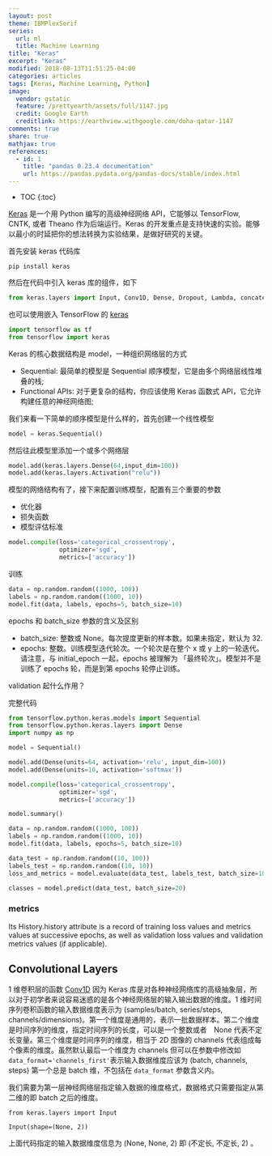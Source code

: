 ```yaml
---
layout: post
theme: IBMPlexSerif
series: 
  url: ml
  title: Machine Learning
title: "Keras"
excerpt: "Keras"
modified: 2018-08-13T11:51:25-04:00
categories: articles
tags: [Keras, Machine Learning, Python]
image:
  vendor: gstatic
  feature: /prettyearth/assets/full/1147.jpg
  credit: Google Earth
  creditlink: https://earthview.withgoogle.com/doha-qatar-1147
comments: true
share: true
mathjax: true
references:
  - id: 1
    title: "pandas 0.23.4 documentation"
    url: https://pandas.pydata.org/pandas-docs/stable/index.html
---
```


* TOC
{:toc}

[Keras][keras.io] 是一个用 Python 编写的高级神经网络 API，它能够以 TensorFlow, CNTK, 或者 Theano 作为后端运行。Keras 的开发重点是支持快速的实验。能够以最小的时延把你的想法转换为实验结果，是做好研究的关键。

首先安装 keras 代码库

`pip install keras`

然后在代码中引入 keras 库的组件，如下

```python
from keras.layers import Input, Conv1D, Dense, Dropout, Lambda, concatenate
```

也可以使用嵌入 TensorFlow 的 [keras][tensorflow/keras]

```python
import tensorflow as tf
from tensorflow import keras
```

Keras 的核心数据结构是 model，一种组织网络层的方式

* Sequential: 最简单的模型是 Sequential 顺序模型，它是由多个网络层线性堆叠的栈;
* Functional APIs: 对于更复杂的结构，你应该使用 Keras 函数式 API，它允许构建任意的神经网络图;

我们来看一下简单的顺序模型是什么样的，首先创建一个线性模型

```python
model = keras.Sequential()
```

然后往此模型里添加一个或多个网络层

```python
model.add(keras.layers.Dense(64,input_dim=100))
model.add(keras.layers.Activation("relu"))
```

模型的网络结构有了，接下来配置训练模型，配置有三个重要的参数

* 优化器
* 损失函数
* 模型评估标准

```python
model.compile(loss='categorical_crossentropy',
              optimizer='sgd',
              metrics=['accuracy'])
```

训练

```python
data = np.random.random((1000, 100))
labels = np.random.random((1000, 10))
model.fit(data, labels, epochs=5, batch_size=10)
```

epochs 和 batch_size 参数的含义及区别

* batch_size: 整数或 None。每次提度更新的样本数。如果未指定，默认为 32.
* epochs: 整数。训练模型迭代轮次。一个轮次是在整个 x 或 y 上的一轮迭代。请注意，与 initial_epoch 一起，epochs 被理解为 「最终轮次」。模型并不是训练了 epochs 轮，而是到第 epochs 轮停止训练。

validation 起什么作用？

完整代码

```python
from tensorflow.python.keras.models import Sequential
from tensorflow.python.keras.layers import Dense
import numpy as np

model = Sequential()

model.add(Dense(units=64, activation='relu', input_dim=100))
model.add(Dense(units=10, activation='softmax'))

model.compile(loss='categorical_crossentropy',
              optimizer='sgd',
              metrics=['accuracy'])

model.summary()

data = np.random.random((1000, 100))
labels = np.random.random((1000, 10))
model.fit(data, labels, epochs=5, batch_size=10)

data_test = np.random.random((10, 100))
labels_test = np.random.random((10, 10))
loss_and_metrics = model.evaluate(data_test, labels_test, batch_size=100)

classes = model.predict(data_test, batch_size=20)
```

### metrics

Its History.history attribute is a record of training loss values and metrics values at successive epochs, as well as validation loss values and validation metrics values (if applicable).

## Convolutional Layers

1 维卷积层的函数 [Conv1D](https://keras.io/layers/convolutional/) 因为 Keras 库是对各种神经网络库的高级抽象层，所以对于初学者来说容易迷惑的是各个神经网络层的输入输出数据的维度。1 维时间序列卷积函数的输入数据维度表示为 (samples/batch, series/steps, channels/dimensions)。第一个维度是通用的，表示一批数据样本。第二个维度是时间序列的维度，指定时间序列的长度，可以是一个整数或者　None 代表不定长变量。第三个维度是时间序列的维度，相当于 2D 图像的 channels 代表组成每个像素的维度。虽然默认最后一个维度为 channels 但可以在参数中修改如`data_format='channels_first'`表示输入数据维度应该为 (batch, channels, steps) 第一个总是 batch 维，不包括在 `data_format` 参数含义内。

我们需要为第一层神经网络层指定输入数据的维度格式，数据格式只需要指定从第二维的即 batch 之后的维度。

```
from keras.layers import Input

Input(shape=(None, 2))
```

上面代码指定的输入数据维度信息为 (None, None, 2) 即 (不定长, 不定长, 2) 。


[keras.io]:https://keras.io/
[tensorflow/keras]:https://www.tensorflow.org/guide/keras